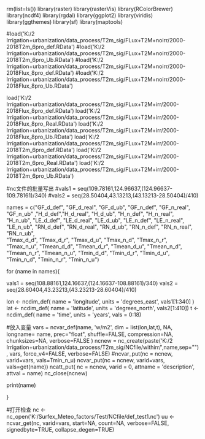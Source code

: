 rm(list=ls())
library(raster)
library(rasterVis)
library(RColorBrewer)
library(ncdf4)
library(rgdal)
library(ggplot2)
library(viridis)  
library(ggthemes) 
library(sf)
library(maptools)

#load('K:/2 Irrigation+urbanization/data_process/T2m_sig/FLux+T2M+noirr/2000-2018T2m_6pro_def.RData')
#load('K:/2 Irrigation+urbanization/data_process/T2m_sig/FLux+T2M+noirr/2000-2018T2m_6pro_Ub.RData')
#load('K:/2 Irrigation+urbanization/data_process/T2m_sig/FLux+T2M+noirr/2000-2018Flux_8pro_def.RData')
#load('K:/2 Irrigation+urbanization/data_process/T2m_sig/FLux+T2M+noirr/2000-2018Flux_8pro_Ub.RData')


load('K:/2 Irrigation+urbanization/data_process/T2m_sig/FLux+T2M+irr/2000-2018Flux_8pro_def.RData')
load('K:/2 Irrigation+urbanization/data_process/T2m_sig/FLux+T2M+irr/2000-2018Flux_8pro_Real.RData')
load('K:/2 Irrigation+urbanization/data_process/T2m_sig/FLux+T2M+irr/2000-2018Flux_8pro_Ub.RData')
load('K:/2 Irrigation+urbanization/data_process/T2m_sig/FLux+T2M+irr/2000-2018T2m_6pro_def.RData')
load('K:/2 Irrigation+urbanization/data_process/T2m_sig/FLux+T2M+irr/2000-2018T2m_6pro_Real.RData')
load('K:/2 Irrigation+urbanization/data_process/T2m_sig/FLux+T2M+irr/2000-2018T2m_6pro_Ub.RData')


#nc文件的批量写出
#vals1 = seq(109.78161,124.96637,(124.96637-109.78161)/340)
#vals2 = seq(28.50404,43.13213,(43.13213-28.50404)/410)

names = c("GF_d_def", "GF_d_real", "GF_d_ub", "GF_n_def", "GF_n_real", "GF_n_ub" ,"H_d_def","H_d_real",
           "H_d_ub", "H_n_def", "H_n_real", "H_n_ub", "LE_d_def", "LE_d_real", "LE_d_ub", "LE_n_def",
           "LE_n_real", "LE_n_ub", "RN_d_def", "RN_d_real", "RN_d_ub", "RN_n_def", "RN_n_real", "RN_n_ub",  
           "Tmax_d_d", "Tmax_d_r", "Tmax_d_u", "Tmax_n_d", "Tmax_n_r", "Tmax_n_u", "Tmean_d_d", "Tmean_d_r",
           "Tmean_d_u", "Tmean_n_d", "Tmean_n_r", "Tmean_n_u", "Tmin_d_d", "Tmin_d_r", "Tmin_d_u", "Tmin_n_d", 
           "Tmin_n_r", "Tmin_n_u")

for (name in names){

vals1 = seq(108.88161,124.16637,(124.16637-108.88161)/340)
vals2 = seq(28.60404,43.23213,(43.23213-28.60404)/410)

lon <- ncdim_def( name = 'longitude', units = 'degrees_east', vals1[1:340] )
lat <- ncdim_def( name = 'latitude', units = 'degrees_north', vals2[1:410])
t <- ncdim_def( name = 'time', units = 'years', vals = 0:18)

#放入变量
vars = ncvar_def(name, 'w/m2', dim = list(lon,lat,t), NA, longname= name, prec="float", shuffle=FALSE,
       compression=NA, chunksizes=NA, verbose=FALSE )
ncnew = nc_create(paste('K:/2 Irrigation+urbanization/data_process/T2m_sig/NCfile/withirr/',name,sep=""), vars, force_v4=FALSE, verbose=FALSE)
#ncvar_put(nc = ncnew, varid=vars, vals=Tmin_n_u)
ncvar_put(nc = ncnew, varid=vars, vals=get(name))
ncatt_put( nc = ncnew, varid = 0, attname = 'description', attval = name)
nc_close(ncnew)

print(name)

}


#打开检查
nc <- nc_open('K:/Surfex_Meteo_factors/Test/NCfile/def_test1.nc')
uu <- ncvar_get(nc, varid=vars, start=NA, count=NA, verbose=FALSE, signedbyte=TRUE, collapse_degen=TRUE)
